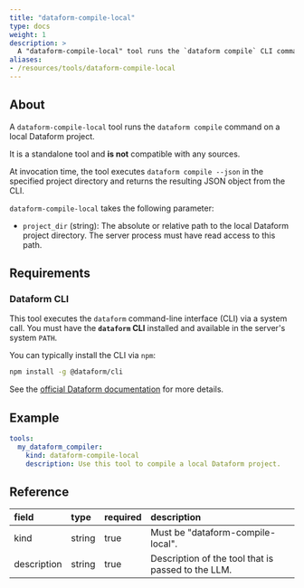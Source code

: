 ```yaml
---
title: "dataform-compile-local"
type: docs
weight: 1
description: > 
  A "dataform-compile-local" tool runs the `dataform compile` CLI command on a local project directory.
aliases:
- /resources/tools/dataform-compile-local
---
```


## About

A `dataform-compile-local` tool runs the `dataform compile` command on a local Dataform project.

It is a standalone tool and **is not** compatible with any sources.

At invocation time, the tool executes `dataform compile --json` in the specified project directory and returns the resulting JSON object from the CLI.

`dataform-compile-local` takes the following parameter:

- `project_dir` (string): The absolute or relative path to the local Dataform project directory. The server process must have read access to this path.

## Requirements

### Dataform CLI

This tool executes the `dataform` command-line interface (CLI) via a system call. You must have the **`dataform` CLI** installed and available in the server's system `PATH`.

You can typically install the CLI via `npm`:

```bash
npm install -g @dataform/cli
```

See the [official Dataform documentation](https://www.google.com/search?q=https://cloud.google.com/dataform/docs/install-dataform-cli) for more details.

## Example

```yaml
tools:  
  my_dataform_compiler:  
    kind: dataform-compile-local  
    description: Use this tool to compile a local Dataform project.
```

## Reference

| **field** | **type** | **required** | **description** |
| :---- | :---- | :---- | :---- |
| kind | string | true | Must be "dataform-compile-local". |
| description | string | true | Description of the tool that is passed to the LLM. |
